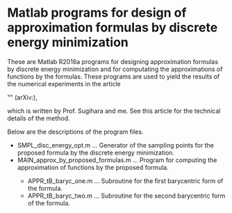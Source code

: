 <H1> Matlab programs for design of approximation formulas by discrete energy minimization </H1>

These are Matlab R2016a programs for designing approximation formulas by discrete energy minimization and for computating the approximations of functions by the formulas. These programs are used to yield the results of the numerical experiments in the article

"" (arXiv:),

which is written by Prof. Sugihara and me. See this article for the technical details of the method.

Below are the descriptions of the program files. 

<ul>
  <li> SMPL_disc_energy_opt.m &hellip; Generator of the sampling points for the proposed formula by the discrete energy minimization. </li>  
  <li> MAIN_approx_by_proposed_formulas.m &hellip; Program for computing the approximation of functions by the proposed formula. </li>  
  <ul>
      <li> APPR_tB_baryc_one.m &hellip; Subroutine for the first barycentric form of the formula. </li>  
      <li> APPR_tB_baryc_two.m &hellip; Subroutine for the second barycentric form of the formula.  </li>  
  </ul>
</ul>
